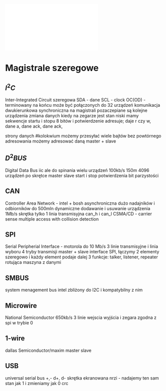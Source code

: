 ![](/Notatki/Semestr%204/Podstawy%20techniki%20mikroprocesorowej%201/Wykłady/Wykład%2012/PTM-wyk-12.pdf)

# Magistrale szeregowe

## $I^2C$
Inter-Integrated Circuit
szeregowa
SDA - dane 
SCL - clock
OC(OD) - terminowany na końcu
może być połączonych do 32 urządzeń
komunikacja dwukierunkowa synchroniczna
na magistrali pozaczepiane są kolejne urządzenia
zmiana danych kiedy na zegarze jest stan niski
mamy sekwencje startu i stopu
8 bitów i potwierdzenie
adresuje; daje r czy w, dane a, dane ack, dane ack,

strony danych #kolokwium 
możemy przesyłać wiele bajtów bez powtórnego adresowania
możemy adresować daną
master + slave


## $D^2BUS$
Digital Data Bus
iic ale do spinania wielu urządzeń
100kb/s
150m
4096 urządzeń
po skrętce
master slave
start i stop
potwierdzenia
bit parzystości

## CAN
Controller Area Network - intel + bosh
asynchroniczna
dużo nadajników i odbiorników do 500mln
dynamiczne dodawanie i usuwanie urządzenia
1Mb/s
skrętka
tylko 1 linia transmisyjna can_h i can_l
CSMA/CD - carrier sense multiple access with collision detection


## SPI
Serial Peripherial Interface - motorola
do 10 Mb/s
3 linie transmisyjne i linia wyboru
4 tryby transmisji
master + slave
interface SPI, łączymy 2 elementy szeregowo i każdy element podaje dalej
3 funkcje: talker, listener, repeater
rotująca maszyna z danymi

## SMBUS
system menagement bus intel
zbliżony do I2C i kompatybilny z nim

## Microwire
National Semiconductor
650kb/s
3 linie wejscia wyjścia i zegara
zgodna z spi w trybie 0

## 1-wire
dallas Semiconductor/maxim
master slave

## USB
universal serial bus
+,- d+, d-
skrętka ekranowana
nrzi - nadajemy ten sam stan jak 1 i zmieniamy jak 0
crc
